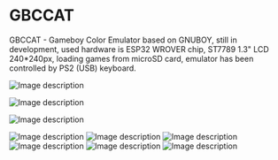 # GBCCAT
GBCCAT - Gameboy Color Emulator based on GNUBOY,
still in development, used hardware is ESP32 WROVER chip, ST7789 1.3" LCD 240*240px,
loading games from microSD card, emulator has been controlled by PS2 (USB) keyboard.

![Image description](https://github.com/mwiemarc/GBCCAT/media/GBCCAT.gif)

![Image description](https://github.com/mwiemarc/GBCCAT/hardware/ncat_sch.png)

![Image description](https://github.com/mwiemarc/GBCCAT/hardware/ncat_brd.png)

![Image description](https://github.com/mwiemarc/GBCCAT/media/IMG_20210112_200409.jpg)
![Image description](https://github.com/mwiemarc/GBCCAT/media/IMG_20210112_200439.jpg)
![Image description](https://github.com/mwiemarc/GBCCAT/media/IMG_20210112_200459.jpg)
![Image description](https://github.com/mwiemarc/GBCCAT/media/IMG_20210112_200510.jpg)
![Image description](https://github.com/mwiemarc/GBCCAT/media/IMG_20210112_201024.jpg)
![Image description](https://github.com/mwiemarc/GBCCAT/media/IMG_20210112_201043.jpg)


